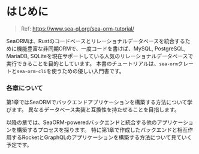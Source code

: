 # はじめに

> Ref: https://www.sea-ql.org/sea-orm-tutorial/

SeaORMは、Rustのコードベースとリレーショナルデータベースを統合するために機能豊富な非同期ORMで、一度コードを書けば、MySQL, PostgreSQL, MariaDB, SQLiteを現在サポートしている人気のリレーショナルデータベースで実行できることを目的としています。
本書のチュートリアルは、`sea-orm`クレートと`sea-orm-cli`を使うための優しい入門書です。

### 各章について

第1章ではSeaORMでバックエンドアプリケーションを構築する方法について学びます。
異なるデータベース実装と互換性を持たせることを目指します。

以降の章では、SeaORM-poweredバックエンドと統合する他のアプリケーションを構築するプロセスを探ります。
特に第1章で作成したバックエンドと相互作用するRocketとGraphQLのアプリケーションを構築する方法について見ていく予定です。
